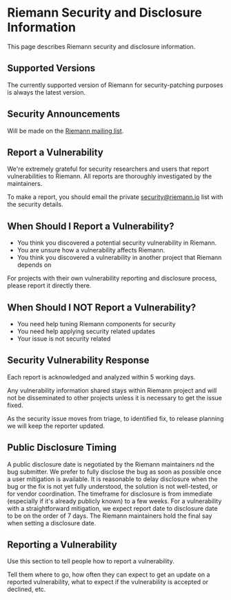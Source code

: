 # Riemann Security and Disclosure Information
This page describes Riemann security and disclosure information.

## Supported Versions

The currently supported version of Riemann for security-patching purposes is always the latest version.

## Security Announcements

Will be made on the [Riemann mailing list](https://groups.google.com/g/riemann-users?pli=1).

## Report a Vulnerability

We're extremely grateful for security researchers and users that report vulnerabilities to Riemann. All reports are thoroughly investigated by the maintainers.

To make a report, you should email the private security@riemann.io list with the security details.

## When Should I Report a Vulnerability?

* You think you discovered a potential security vulnerability in Riemann.
* You are unsure how a vulnerability affects Riemann.
* You think you discovered a vulnerability in another project that Riemann depends on

For projects with their own vulnerability reporting and disclosure process, please report it directly there.

## When Should I NOT Report a Vulnerability?

* You need help tuning Riemann components for security
* You need help applying security related updates
* Your issue is not security related

## Security Vulnerability Response

Each report is acknowledged and analyzed within 5 working days.

Any vulnerability information shared stays within Riemann project and will not be disseminated to other projects unless it is necessary to get the issue fixed.

As the security issue moves from triage, to identified fix, to release planning we will keep the reporter updated.

## Public Disclosure Timing

A public disclosure date is negotiated by the Riemann maintainers nd the bug submitter. We prefer to fully disclose the bug as soon as possible once a user mitigation is available. It is reasonable to delay disclosure when the bug or the fix is not yet fully understood, the solution is not well-tested, or for vendor coordination. The timeframe for disclosure is from immediate (especially if it's already publicly known) to a few weeks. For a vulnerability with a straightforward mitigation, we expect report date to disclosure date to be on the order of 7 days. The Riemann maintainers hold the final say when setting a disclosure date.

## Reporting a Vulnerability

Use this section to tell people how to report a vulnerability.

Tell them where to go, how often they can expect to get an update on a
reported vulnerability, what to expect if the vulnerability is accepted or
declined, etc.
